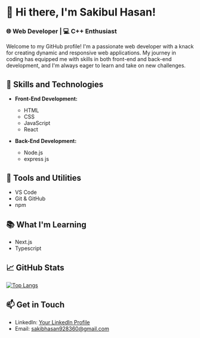 # 👋 Hi there, I'm Sakibul Hasan!

### 🌐 Web Developer | 💻 C++ Enthusiast

Welcome to my GitHub profile! I'm a passionate web developer with a knack for creating dynamic and responsive web applications. My journey in coding has equipped me with skills in both front-end and back-end development, and I'm always eager to learn and take on new challenges.

## 🚀 Skills and Technologies

- **Front-End Development:**
  - HTML
  - CSS
  - JavaScript
  - React

- **Back-End Development:**
  - Node.js
  - express js

## 🔧 Tools and Utilities

- VS Code
- Git & GitHub
- npm

## 📚 What I'm Learning

- Next.js
- Typescript
## 📈 GitHub Stats

[![Top Langs](https://github-readme-stats.vercel.app/api/top-langs/?username=Sakib928&theme=transparent&layout=pie)](https://github.com/anuraghazra/github-readme-stats)

## 📫 Get in Touch

- LinkedIn: [Your LinkedIn Profile](https://www.linkedin.com/in/sakib928)
- Email: [sakibhasan928360@gmail.com](mailto:sakibhasan928360@gmail.com)

